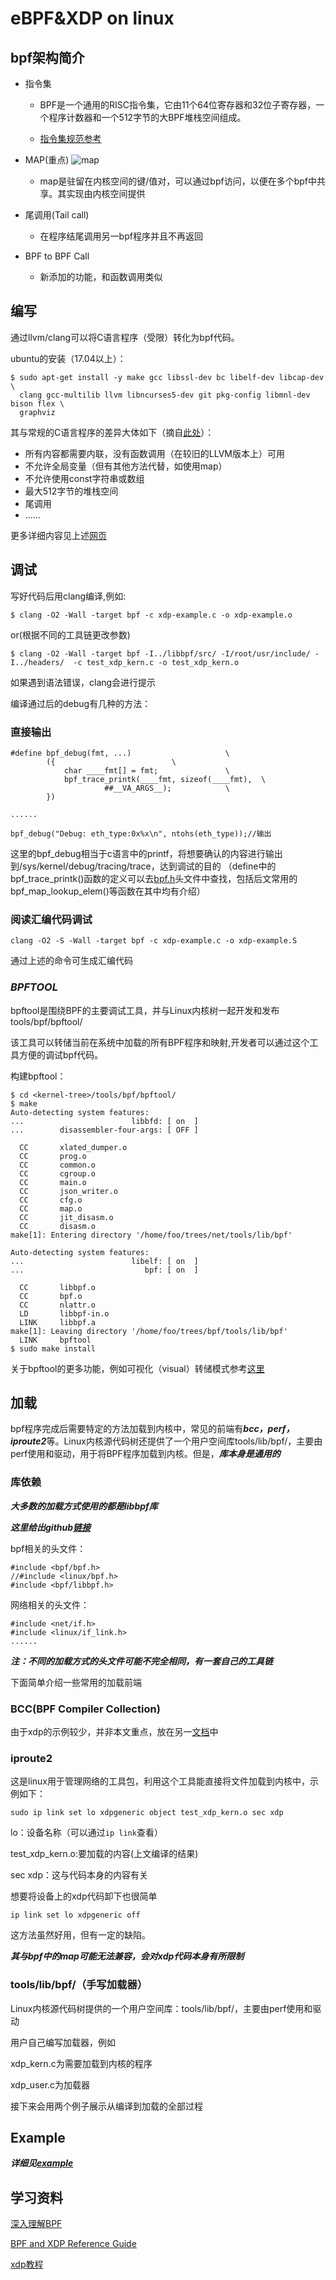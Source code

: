 # eBPF&XDP on linux
## bpf架构简介
* 指令集
    * BPF是一个通用的RISC指令集，它由11个64位寄存器和32位子寄存器，一个程序计数器和一个512字节的大BPF堆栈空间组成。

    * [指令集规范参考](https://github.com/iovisor/bpf-docs/blob/master/eBPF.md)

* MAP(重点)
![map](http://docs.cilium.io/en/stable/_images/bpf_map.png)

    * map是驻留在内核空间的键/值对，可以通过bpf访问，以便在多个bpf中共享。其实现由内核空间提供

* 尾调用(Tail call)
    * 在程序结尾调用另一bpf程序并且不再返回

* BPF to BPF Call
    * 新添加的功能，和函数调用类似

## 编写
通过llvm/clang可以将C语言程序（受限）转化为bpf代码。

ubuntu的安装（17.04以上）：

```
$ sudo apt-get install -y make gcc libssl-dev bc libelf-dev libcap-dev \
  clang gcc-multilib llvm libncurses5-dev git pkg-config libmnl-dev bison flex \
  graphviz
```

其与常规的C语言程序的差异大体如下（摘自[此处](http://docs.cilium.io/en/stable/bpf/)）：

* 所有内容都需要内联，没有函数调用（在较旧的LLVM版本上）可用
* 不允许全局变量（但有其他方法代替，如使用map）
* 不允许使用const字符串或数组
* 最大512字节的堆栈空间
* 尾调用
* ......

更多详细内容见上述[网页](http://docs.cilium.io/en/stable/bpf/)

## 调试
写好代码后用clang编译,例如:

```
$ clang -O2 -Wall -target bpf -c xdp-example.c -o xdp-example.o
```
or(根据不同的工具链更改参数)

```
$ clang -O2 -Wall -target bpf -I../libbpf/src/ -I/root/usr/include/ -I../headers/  -c test_xdp_kern.c -o test_xdp_kern.o

```


如果遇到语法错误，clang会进行提示

编译通过后的debug有几种的方法：

### 直接输出
```
#define bpf_debug(fmt, ...)						\
		({							\
			char ____fmt[] = fmt;				\
			bpf_trace_printk(____fmt, sizeof(____fmt),	\
				     ##__VA_ARGS__);			\
		})
		
......

bpf_debug("Debug: eth_type:0x%x\n", ntohs(eth_type));//输出
```

这里的bpf_debug相当于c语言中的printf，将想要确认的内容进行输出到/sys/kernel/debug/tracing/trace，达到调试的目的
（define中的bpf_trace_printk()函数的定义可以去[bpf.h](./example/files/kernel/include/uapi/linux/bpf.h)头文件中查找，包括后文常用的 bpf_map_lookup_elem()等函数在其中均有介绍）

### 阅读汇编代码调试
```
clang -O2 -S -Wall -target bpf -c xdp-example.c -o xdp-example.S
```
通过上述的命令可生成汇编代码

### ***BPFTOOL***
bpftool是围绕BPF的主要调试工具，并与Linux内核树一起开发和发布tools/bpf/bpftool/

该工具可以转储当前在系统中加载的所有BPF程序和映射,开发者可以通过这个工具方便的调试bpf代码。

构建bpftool：
```
$ cd <kernel-tree>/tools/bpf/bpftool/
$ make
Auto-detecting system features:
...                        libbfd: [ on  ]
...        disassembler-four-args: [ OFF ]

  CC       xlated_dumper.o
  CC       prog.o
  CC       common.o
  CC       cgroup.o
  CC       main.o
  CC       json_writer.o
  CC       cfg.o
  CC       map.o
  CC       jit_disasm.o
  CC       disasm.o
make[1]: Entering directory '/home/foo/trees/net/tools/lib/bpf'

Auto-detecting system features:
...                        libelf: [ on  ]
...                           bpf: [ on  ]

  CC       libbpf.o
  CC       bpf.o
  CC       nlattr.o
  LD       libbpf-in.o
  LINK     libbpf.a
make[1]: Leaving directory '/home/foo/trees/bpf/tools/lib/bpf'
  LINK     bpftool
$ sudo make install

```

关于bpftool的更多功能，例如可视化（visual）转储模式参考[这里](http://docs.cilium.io/en/stable/bpf/)

## 加载
bpf程序完成后需要特定的方法加载到内核中，常见的前端有***bcc，perf，iproute2***等。Linux内核源代码树还提供了一个用户空间库tools/lib/bpf/，主要由perf使用和驱动，用于将BPF程序加载到内核。但是，***库本身是通用的***

### 库依赖
***大多数的加载方式使用的都是libbpf库***

***这里给出github[链接](https://github.com/libbpf/libbpf/)***

bpf相关的头文件：
```
#include <bpf/bpf.h>
//#include <linux/bpf.h>
#include <bpf/libbpf.h>
```

网络相关的头文件：
```
#include <net/if.h>
#include <linux/if_link.h>
......
```

***注：不同的加载方式的头文件可能不完全相同，有一套自己的工具链***



下面简单介绍一些常用的加载前端

### BCC(BPF Compiler Collection)
由于xdp的示例较少，并非本文重点，放在另一[文档](./bcc.md)中

### iproute2
这是linux用于管理网络的工具包，利用这个工具能直接将文件加载到内核中，示例如下：
```
sudo ip link set lo xdpgeneric object test_xdp_kern.o sec xdp
```

lo：设备名称（可以通过`ip link`查看）

test_xdp_kern.o:要加载的内容(上文编译的结果)

sec xdp：这与代码本身的内容有关

想要将设备上的xdp代码卸下也很简单

```
ip link set lo xdpgeneric off
```
这方法虽然好用，但有一定的缺陷。

***其与bpf中的map可能无法兼容，会对xdp代码本身有所限制***

### tools/lib/bpf/（手写加载器）
Linux内核源代码树提供的一个用户空间库：tools/lib/bpf/，主要由perf使用和驱动

用户自己编写加载器，例如

xdp_kern.c为需要加载到内核的程序

xdp_user.c为加载器



接下来会用两个例子展示从编译到加载的全部过程

## Example
***详细见[example](./example.md)***

## 学习资料

[深入理解BPF](https://linux.cn/article-9507-1.html)

[BPF and XDP Reference Guide](http://docs.cilium.io/en/stable/bpf/#bpf-architecture)

[xdp教程](https://github.com/xdp-project/xdp-tutorial)